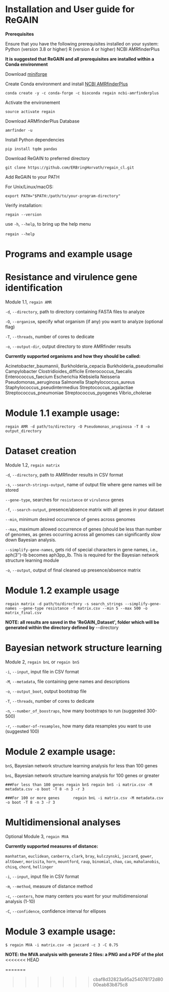 # **Installation and User guide for ReGAIN** #

**Prerequisites**

Ensure that you have the following prerequisites installed on your system:
Python (version 3.8 or higher)
R (version 4 or higher)
NCBI AMRfinderPlus

**It is suggested that ReGAIN and all prerequisites are installed within a Conda environment**

Download [miniforge](https://github.com/conda-forge/miniforge/)

Create Conda environment and install [NCBI AMRfinderPlus](https://github.com/ncbi/amr/wiki/Install-with-bioconda)

`conda create -y -c conda-forge -c bioconda regain ncbi-amrfinderplus`

Activate the environement

`source activate regain`

Download ARMfinderPlus Database

`amrfinder -u`

Install Python dependencies

`pip install tqdm pandas`

Download ReGAIN to preferred directory

`git clone https://github.com/ERBringHorvath/regain_cl.git`

Add ReGAIN to your PATH

For Unix/Linux/macOS:

`export PATH="$PATH:/path/to/your-program-directory"`

Verify installation:

`regain --version`

use `-h`, `--help`, to bring up the help menu

`regain --help`
 
# **Programs and example usage** #

# **Resistance and virulence gene identification** #

Module 1.1, `regain AMR`

`-d`, `--directory`, path to directory containing FASTA files to analyze

`-O`, `--organism`, specify what organism (if any) you want to analyze (optional flag)

`-T`, `--threads`, number of cores to dedicate

`-o`, `--output-dir`, output directory to store AMRfinder results

**Currently supported organisms and how they should be called:**

Acinetobacter_baumannii, 
Burkholderia_cepacia
Burkholderia_pseudomallei
Campylobacter
Clostridioides_difficile
Enterococcus_faecalis
Enterococcus_faecium
Escherichia
Klebsiella
Neisseria
Pseudomonas_aeruginosa
Salmonella
Staphylococcus_aureus
Staphylococcus_pseudintermedius
Streptococcus_agalactiae
Streptococcus_pneumoniae
Streptococcus_pyogenes
Vibrio_cholerae

# **Module 1.1 example usage:** #
                                       
`regain AMR -d path/to/directory -O Pseudomonas_aruginosa -T 8 -o output_directory`

# **Dataset creation** #

Module 1.2, `regain matrix`
                                       
`-d`, `--directory`, path to AMRfinder results in CSV format

`-s`, `--search-strings-output`, name of output file where gene names will be stored

`--gene-type`, searches for `resistance` or `virulence` genes

`-f`, `--search-output`, presence/absence matrix with all genes in your dataset

`--min`, minimum desired occurrence of genes across genomes

`--max`, maximum allowed occurrence of genes (should be less than number of genomes, as genes occurring across all genomes can significantly slow down Bayesian analysis.

`--simplify-gene-names`, gets rid of special characters in gene names, i.e., aph(3’’)-Ib becomes aph3pp_Ib. This is required for the Bayesian network structure learning module

`-o`, `--output`, output of final cleaned up presence/absence matrix

# **Module 1.2 example usage** #
                                            
`regain matrix -d path/to/directory -s search_strings --simplify-gene-names --gene-type resistance -f matrix.csv --min 5 --max 500 -o matrix_final.csv`

**NOTE: all results are saved in the 'ReGAIN_Dataset', folder which will be generated within the directory defined by** --directory

# **Bayesian network structure learning** # 

Module 2, `regain bnL` or `regain bnS`
                                            
`-i`, `--input`, input file in CSV format

`-M`, `--metadata`, file containing gene names and descriptions

`-o`, `--output_boot`, output bootstrap file

`-T`, `--threads`, number of cores to dedicate

`-n`, `--number_of_boostraps`, how many bootstraps to run (suggested 300-500)

`-r`, `--number-of-resamples`, how many data resamples you want to use (suggested 100)

# **Module 2 example usage:** #

`bnS`, Bayesian network structure learning analysis for less than 100 genes

`bnL`, Bayesian network structure learning analysis for 100 genes or greater

`###For less than 100 genes
regain bnS regain bnS -i matrix.csv -M metadata.csv -o boot -T 8 -n 3 -r 3`
                                            
`###For 100 or more genes     
regain bnL -i matrix.csv -M metadata.csv -o boot -T 8 -n 3 -r 3`

# **Multidimensional analyses** # 

Optional Module 3, `regain MVA`

**Currently supported measures of distance:**

`manhattan`, `euclidean`, `canberra`, `clark`, `bray`, 
`kulczynski`, `jaccard`, `gower`, `altGower`, `morisita`, 
`horn`, `mountford`, `raup`, `binomial`, `chao`, `cao`, `mahalanobis`, 
`chisq`, `chord`, `hellinger`
                                           
`-i`, `--input`, input file in CSV format

`-m`, `--method`, measure of distance method

`-c`, `--centers`, how many centers you want for your multidimensional analysis (1-10)

`-C`, `--confidence`, confidence interval for ellipses
                                       
# **Module 3 example usage:** #

`$ regain MVA -i matrix.csv -m jaccard -c 3 -C 0.75`

**NOTE: the MVA analysis with generate 2 files: a PNG and a PDF of the plot**   
<<<<<<< HEAD

=======
>>>>>>> cbaf8d32823a95a254078172d8000eab83b875c8
